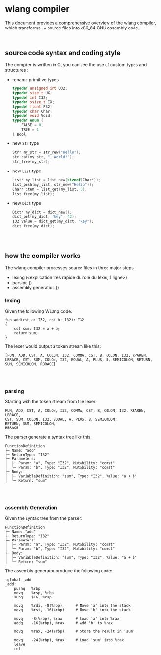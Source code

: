 # wlang compiler

This document provides a comprehensive overview of the wlang compiler, which transforms `.w` source files into x86_64 GNU assembly code.

<br>

## source code syntax and coding style

The compiler is written in C, you can see the use of custom types and structures :

- rename primitive types
    ```c
    typedef unsigned int U32;
    typedef size_t UX;
    typedef int I32;
    typedef ssize_t IX;
    typedef float F32;
    typedef char Char;
    typedef void Void;
    typedef enum { 
        FALSE = 0, 
        TRUE = 1 
    } Bool;
    ```

- new `Str` type
    ```c
    Str* my_str = str_new("Hello");
    str_cat(my_str, ", World!");
    str_free(my_str);
    ```

- new `List` type
    ```c
    List* my_list = list_new(sizeof(Char*));
    list_push(my_list, str_new("Hello"));
    Char* item = list_get(my_list, 0);
    list_free(my_list);
    ```

- new `Dict` type
    ```c
    Dict* my_dict = dict_new();
    dict_put(my_dict, "key", 42);
    I32 value = dict_get(my_dict, "key");
    dict_free(my_dict);
    ```

<br>
<br>

## how the compiler works

The wlang compiler processes source files in three major steps: 
- lexing (<explication tres rapide du role du lexer, 1 ligne>)
- parsing (<meme chose>)
- assembly generation (<meme chose>)

### lexing

Given the following WLang code:

```wlang
fun add(cst a: I32, cst b: I32): I32
{
    cst sum: I32 = a + b;
    return sum;
}
```

The lexer would output a token stream like this:

```plaintext
[FUN, ADD, CST, A, COLON, I32, COMMA, CST, B, COLON, I32, RPAREN, LBRACE, CST, SUM, COLON, I32, EQUAL, A, PLUS, B, SEMICOLON, RETURN, SUM, SEMICOLON, RBRACE]
```

<br>
<br>

### parsing

Starting with the token stream from the lexer:

```plaintext
FUN, ADD, CST, A, COLON, I32, COMMA, CST, B, COLON, I32, RPAREN, LBRACE,
CST, SUM, COLON, I32, EQUAL, A, PLUS, B, SEMICOLON,
RETURN, SUM, SEMICOLON,
RBRACE
```

The parser generate a syntax tree like this:

```plaintext
FunctionDefinition
├─ Name: "add"
├─ ReturnType: "I32"
├─ Parameters:
│  ├─ Param: "a", Type: "I32", Mutability: "const"
│  └─ Param: "b", Type: "I32", Mutability: "const"
├─ Body:
│  ├─ VariableDefinition: "sum", Type: "I32", Value: "a + b"
│  └─ Return: "sum"
```

<br>
<br>

### assembly Generation

Given the syntax tree from the parser:

```plaintext
FunctionDefinition
├─ Name: "add"
├─ ReturnType: "I32"
├─ Parameters:
│  ├─ Param: "a", Type: "I32", Mutability: "const"
│  └─ Param: "b", Type: "I32", Mutability: "const"
├─ Body:
│  ├─ VariableDefinition: "sum", Type: "I32", Value: "a + b"
│  └─ Return: "sum"
```

The assembly generator produce the following code:

```assembly
.global _add
_add:
    pushq   %rbp
    movq    %rsp, %rbp
    subq    $16, %rsp

    movq    %rdi, -8(%rbp)      # Move 'a' into the stack
    movq    %rsi, -16(%rbp)     # Move 'b' into the stack

    movq    -8(%rbp), %rax      # Load 'a' into %rax
    addq    -16(%rbp), %rax     # Add 'b' to %rax

    movq    %rax, -24(%rbp)     # Store the result in 'sum'

    movq    -24(%rbp), %rax     # Load 'sum' into %rax
    leave
    ret
```